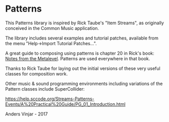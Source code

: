 # Patterns

This Patterns library is inspired by Rick Taube's "Item Streams", as originally conceived in the Common Music application.

The library includes several examples and tutorial patches, available from the menu "Help->Import Tutorial Patches...".

A great guide to composing using patterns is chapter 20 in Rick's
book: [Notes from the
Metalevel](http://www.moz.ac.at/sem/lehre/lib/cm/Notes%20from%20the%20Metalevel/index.html).
Patterns are used everywhere in that book.

Thanks to Rick Taube for laying out the initial versions of these very useful classes for composition work.

Other music & sound programming environments including variations of
the Pattern classes include SuperCollider:

https://help.sccode.org/Streams-Patterns-Events/A%20Practical%20Guide/PG_01_Introduction.html

Anders Vinjar - 2017
